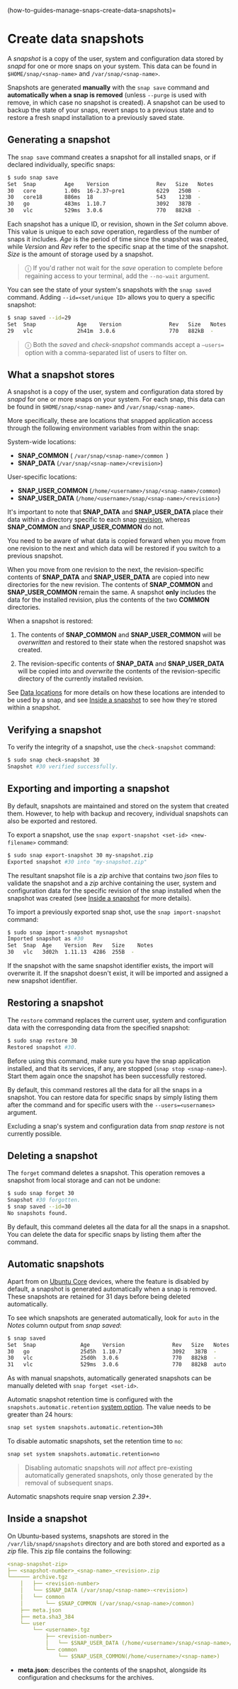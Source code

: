 (how-to-guides-manage-snaps-create-data-snapshots)=
# Create data snapshots

A *snapshot* is a copy of the user, system and configuration data stored by *snapd* for one or more snaps on your system. This data can be found in `$HOME/snap/<snap-name>` and `/var/snap/<snap-name>`.

Snapshots are generated **manually** with the `snap save` command and **automatically when a snap is removed** (unless `--purge` is used with remove, in which case no snapshot is created). A snapshot can be used to backup the state of your snaps, revert snaps to a previous state and to restore a fresh snapd installation to a previously saved state.

## Generating a snapshot

The `snap save` command creates a snapshot for all installed snaps, or if declared individually, specific snaps:

```bash
$ sudo snap save
Set  Snap         Age    Version               Rev   Size   Notes
30   core         1.00s  16-2.37~pre1          6229   250B  -
30   core18       886ms  18                    543    123B  -
30   go           483ms  1.10.7                3092   387B  -
30   vlc          529ms  3.0.6                 770   882kB  -
```

Each snapshot has a unique ID, or revision, shown in the *Set* column above. This value is unique to each *save* operation, regardless of the number of snaps it includes. *Age* is the period of time since the snapshot was created, while *Version* and *Rev* refer to the specific snap at the time of the snapshot. *Size* is the amount of storage used by a snapshot. 

> ⓘ  If you'd rather not wait for the *save* operation to complete before regaining access to your terminal, add the `--no-wait` argument.

You can see the state of your system's snapshots with the `snap saved` command. Adding `--id=<set/unique ID>` allows you to query a specific snapshot:

```bash
$ snap saved --id=29
Set  Snap             Age    Version               Rev   Size   Notes
29   vlc              2h41m  3.0.6                 770   882kB  -
```
> ⓘ  Both the _saved_ and _check-snapshot_ commands accept a `–users=` option with a comma-separated list of users to filter on.

## What a snapshot stores

A snapshot is a copy of the user, system and configuration data stored by *snapd* for one or more snaps on your system. For each snap, this data can be found in `$HOME/snap/<snap-name>` and `/var/snap/<snap-name>`.

More specifically, these are locations that snapped application access through the following environment variables from within the snap:

System-wide locations:
- **SNAP_COMMON** ( `/var/snap/<snap-name>/common `)
- **SNAP_DATA** (`/var/snap/<snap-name>/<revision>`)

User-specific locations:
- **SNAP_USER_COMMON** (`/home/<username>/snap/<snap-name>/common`)
- **SNAP_USER_DATA** (`/home/<username>/snap/<snap-name>/<revision>`)

It's important to note that **SNAP_DATA** and **SNAP_USER_DATA** place their data within a directory specific to each snap [revision](/explanation/how-snaps-work/revisions), whereas  **SNAP_COMMON** and  **SNAP_USER_COMMON** do not.

You need to be aware of what data is copied forward when you move from one revision to the next and which data will be restored if you switch to a previous snapshot.

When you move from one revision to the next, the revision-specific contents of  **SNAP_DATA** and  **SNAP_USER_DATA** are copied into new directories for the new revision. The contents of  **SNAP_COMMON** and  **SNAP_USER_COMMON** remain the same. A snapshot **only** includes the data for the installed revision, plus the contents of the two **COMMON** directories.

When a snapshot is restored:
1. The contents of   **SNAP_COMMON** and  **SNAP_USER_COMMON** will be _overwritten_ and restored to their state when the restored snapshot was created.

1. The revision-specific contents of **SNAP_DATA** and  **SNAP_USER_DATA** will be copied into and _overwrite_ the contents of the revision-specific directory of the currently installed revision.

See [Data locations](/reference/operations/data-locations) for more details on how these locations are intended to be used by a snap, and see [Inside a snapshot](#inside-a-snapshot) to see how they're stored within a snapshot.

## Verifying a snapshot

To verify the integrity of a snapshot, use the `check-snapshot` command:

```bash
$ sudo snap check-snapshot 30
Snapshot #30 verified successfully.
```

## Exporting and importing a snapshot

By default, snapshots are maintained and stored on the system that created them. However, to help with backup and recovery, individual snapshots can also be exported and restored.

To export a snapshot, use the `snap export-snapshot <set-id> <new-filename>` command:

```bash
$ sudo snap export-snapshot 30 my-snapshot.zip
Exported snapshot #30 into "my-snapshot.zip"
```

The resultant snapshot file is a _zip_ archive that contains two _json_ files to validate the snapshot and a _zip_ archive containing the user, system and configuration data for the specific revision of the snap installed when the snapshot was created (see [Inside a snapshot](#heading--anatomy) for more details).

To import a previously exported snap shot, use the `snap import-snapshot` command:

```bash
$ sudo snap import-snapshot mysnapshot
Imported snapshot as #30
Set  Snap  Age    Version  Rev   Size    Notes
30   vlc   3d02h  1.11.13  4286  255B  -
```

If the snapshot with the same snapshot identifier exists, the import will overwrite it. If the snapshot doesn't exist, it will be imported and assigned a new snapshot identifier.

## Restoring a snapshot

The `restore` command replaces the current user, system and configuration data with the corresponding data from the specified snapshot:

```bash
$ sudo snap restore 30
Restored snapshot #30.
```

Before using this command, make sure you have the snap application installed, and that its services, if any, are stopped (`snap stop <snap-name>`). 
Start them again once the snapshot has been successfully restored.

By default, this command restores all the data for all the snaps in a snapshot. You can restore data for specific snaps by simply listing them after the command and for specific users with the `--users=<usernames>` argument.

Excluding a snap's system and configuration data from *snap restore* is not currently possible. 

## Deleting a snapshot

The `forget` command deletes a snapshot. This operation removes a snapshot from local storage and can not be undone:

```bash
$ sudo snap forget 30
Snapshot #30 forgotten.
$ snap saved --id=30
No snapshots found.
```

By default, this command deletes all the data for all the snaps in a snapshot. You can delete the data for specific snaps by listing them after the command.

## Automatic snapshots

Apart from on [Ubuntu Core](https://www.ubuntu.com/core) devices, where the feature is disabled by default, a snapshot is generated automatically when a snap is removed. These snapshots are retained for 31 days before being deleted automatically.

To see which snapshots are generated automatically,  look for `auto` in the *Notes* column output from *snap saved*:

```bash
$ snap saved
Set  Snap              Age    Version               Rev   Size   Notes
30   go                25d5h  1.10.7                3092   387B  -
30   vlc               25d0h  3.0.6                 770   882kB  -
31   vlc               529ms  3.0.6                 770   882kB  auto
```

As with manual snapshots, automatically generated snapshots can be manually deleted with `snap forget <set-id>`.

Automatic snapshot retention time is configured with the `snapshots.automatic.retention` [system option](/how-to-guides/manage-snaps/set-system-options). The value needs to be greater than 24 hours:

```bash
snap set system snapshots.automatic.retention=30h
```

To disable automatic snapshots, set the retention time to `no`:

```bash
snap set system snapshots.automatic.retention=no
```

> Disabling automatic snapshots will *not* affect pre-existing automatically generated snapshots, only those generated by the removal of subsequent snaps.

Automatic snapshots require snap version _2.39+_. 

## Inside a snapshot

On Ubuntu-based systems, snapshots are stored in the `/var/lib/snapd/snapshots` directory and are both stored and exported as a *zip* file. This zip file contains the following:

```yaml
<snap-snapshot-zip>
├── <snapshot-number>_<snap-name>_<revision>.zip
└────── archive.tgz
    │   ├── <revision-number>
    │   └── $SNAP_DATA (/var/snap/<snap-name>-<revision>)
    │   └── common
    │       └── $SNAP_COMMON (/var/snap/<snap-name>/common)
    ├── meta.json
    ├── meta.sha3_384
    └── user
        └── <username>.tgz
            ├── <revision-number>
            │   └── $SNAP_USER_DATA (/home/<username>/snap/<snap-name>/<revision>)
            └── common
                └── $SNAP_USER_COMMON(/home/<username>/<snap-name>)

```

- **meta.json**: describes the contents of the snapshot, alongside its configuration and checksums for the archives.

